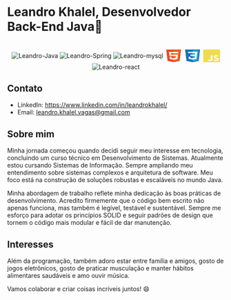 # Leandro Khalel, Desenvolvedor Back-End Java👋
 
<div align="center" style="display: inline_block"><br>
  <img align="center" alt="Leandro-Java" height="30" width="40" src="https://cdn.jsdelivr.net/gh/devicons/devicon/icons/java/java-original.svg" />
  <img align="center" alt="Leandro-Spring" height="30" width="40" src="https://cdn.jsdelivr.net/gh/devicons/devicon/icons/spring/spring-original.svg" />
  <img align="center" alt="Leandro-mysql" height="30" width="40" src="https://cdn.jsdelivr.net/gh/devicons/devicon/icons/mysql/mysql-original.svg" />
  <img align="center" alt="Leandro-HTML" height="30" width="40"
  src="https://raw.githubusercontent.com/devicons/devicon/master/icons/html5/html5-original.svg">
  <img align="center" alt="Leandro-CSS" height="30" width="40" src="https://raw.githubusercontent.com/devicons/devicon/master/icons/css3/css3-original.svg">
  <img align="center" alt="Leandro-Js" height="30" width="40" src="https://raw.githubusercontent.com/devicons/devicon/master/icons/javascript/javascript-plain.svg">
  <img align="center" alt="Leandro-react" height="30" width="40" src="https://cdn.jsdelivr.net/gh/devicons/devicon/icons/react/react-original.svg" />
</div>

## Contato

- LinkedIn: https://www.linkedin.com/in/leandrokhalel/
- Email: leandro.khalel.vagas@gmail.com

## Sobre mim

Minha jornada começou quando decidi seguir meu interesse em tecnologia, concluindo um curso técnico em Desenvolvimento de Sistemas.
Atualmente estou cursando Sistemas de Informação.
Sempre ampliando meu entendimento sobre sistemas complexos e arquitetura de software. 
Meu foco está na construção de soluções robustas e escaláveis no mundo Java.

Minha abordagem de trabalho reflete minha dedicação às boas práticas de desenvolvimento. 
Acredito firmemente que o código bem escrito não apenas funciona, mas também é legível, testável e sustentável.
Sempre me esforço para adotar os princípios SOLID e seguir padrões de design que tornem o código mais modular e fácil de dar manutenção.

## Interesses
Além da programação, também adoro estar entre família e amigos, gosto de jogos eletrônicos, gosto de praticar musculação e manter hábitos alimentares saudáveis e amo ouvir música.

Vamos colaborar e criar coisas incríveis juntos! 😄
